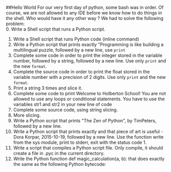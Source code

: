 ##Hello World
For our very first day of python, some bash was in order. Of course, we are not allowed to any IDE before we know how to do things in the shell. Who would have it any other way ? We had to solve the following problem:  
0. Write a Shell script that runs a Python script.  
1. Write a Shell script that runs Python code (inline command)  
2. Write a Python script that prints exactly "Programming is like building a multilingual puzzle, followed by a new line, use `print`  
3. Complete some code in order to print the integer stored in the variable number, followed by a string, followed by a new line. Use only `print` and the new `format`.    
4. Complete the source code in order to print the float stored in the variable number with a precision of 2 digits. Use only `print` and the new `format`.     
5. Print a string 3 times and slice it.     
6. Complete some code to print Welcome to Holberton School! You are not allowed to use any loops or conditional statements. You have to use the variables str1 and str2 in your new line of code  
7. Complete some source code, using string slicing.  
8. More slicing.  
9. Write a Python script that prints "The Zen of Python", by TimPeters, followed by a new line.  
10. Write a Python script that prints exactly and that piece of art is useful - Dora Korpar, 2015-10-19, followed by a new line. Use the function write from the sys module, print to stderr, exit with the status code 1.  
11. Write a script that compiles a Python script file. Only compile, it should create a file in .pyc in the current directory.  
12. Write the Python function def magic_calculation(a, b): that does exactly the same as the following Python bytecode:  
